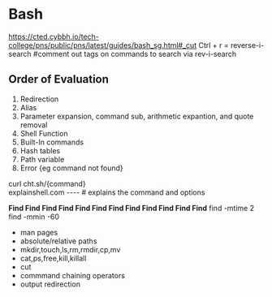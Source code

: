 # Bash  
https://cted.cybbh.io/tech-college/pns/public/pns/latest/guides/bash_sg.html#_cut
Ctrl + r = reverse-i-search
#comment out tags on commands to search via rev-i-search
   
## Order of Evaluation
1. Redirection
2. Alias
3. Parameter expansion, command sub, arithmetic expantion, and quote removal
4. Shell Function
5. Built-In commands
6. Hash tables
7. Path variable
8. Error {eg command not found}
  
curl cht.sh/{command}   
explainshell.com ---- # explains the command and options   
  
  **Find Find Find Find Find Find Find Find Find Find Find Find**
find -mtime 2  
find -mmin -60  

- man pages
- absolute/relative paths
- mkdir,touch,ls,rm,rmdir,cp,mv
- cat,ps,free,kill,killall
- cut
- commmand chaining operators
- output redirection



